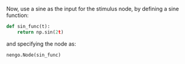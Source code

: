 Now, use a sine as the input for the stimulus node, by defining a sine function:
```python
def sin_func(t):  
    return np.sin(2t)
```
and specifying the node as:
```python
nengo.Node(sin_func)
```